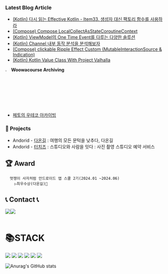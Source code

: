 ### Latest Blog Article
+ <a href="https://chanho-study.tistory.com/162">(Kotlin) 다시 읽는 Effective Kotlin - Item33. 생성자 대신 팩토리 함수를 사용하라</a>
+ <a href="https://chanho-study.tistory.com/161">(Compose) Compose LocalCollectAsStateCoroutineContext</a>
+ <a href="https://chanho-study.tistory.com/160">(Kotlin) ViewModel의 One Time Event를 다루는 다양한 솔루션</a>
+ <a href="https://chanho-study.tistory.com/159">(Kotlin) Channel 내부 동작 분석을 분석해보자</a>
+ <a href="https://chanho-study.tistory.com/157">(Compose) clickable Ripple Effect Custom (MutableInteractionSource & Indication)</a>
+ <a href="https://chanho-study.tistory.com/152">(Kotlin) Kotlin Value Class With Project Valhalla</a>

<img src="https://github.com/user-attachments/assets/84038b32-098b-4068-aa03-05ff803726c7" width="3%"/><b> Woowacourse Archiving</b><br/>
- <a href="https://chanho0908.notion.site/1970f436649f808ea0b4c81e06793909?v=1970f436649f8023bc4d000c1fc148cb">페토의 우테코 아카이빙</a>

### 📌 Projects
- Andorid - <a href="https://github.com/chanho0908/DaOnGil_CleanArchitecture">다온길</a> : 여행의 모든 문턱을 낮추다, 다온길
- Andorid - <a href="https://github.com/GamSungPing/TOUCHEESE_AOS">터치즈</a> : 스튜디오와 사람을 잇다 : 사진 촬영 스튜디오 예약 서비스

## 🏆 Award
      멋쟁이 사자처럼 안드로이드 앱 스쿨 2기(2024.01 ~2024.06)
        ▷최우수상(다온길)🥇

## 📞 Contact 📞
<div style="display:flex; flex-direction:row;">
    <a href="mailto:chanho680526@gmail.com">
        <img src="https://img.shields.io/badge/Gmail-EA4335?style=for-the-badge&logo=Gmail&logoColor=white"> 
    </a>
    <a href="https://chanho-study.tistory.com/">
        <img src="https://img.shields.io/badge/Tistory-000000?style=for-the-badge&logo=Tistory&logoColor=white"> 
    </a>    
</div><br>   

<div align=left><h1>📚STACK</h1></div>
<div align=left> 
  <img src="https://img.shields.io/badge/Android Studio-3DDC84?style=for-the-badge&logo=android&logoColor=white">
  <img src="https://img.shields.io/badge/Kotlin-7F52FF?style=for-the-badge&logo=kotlin&logoColor=white">
  <img src="https://img.shields.io/badge/java-007396?style=for-the-badge&logo=java&logoColor=white"> 
  <img src="https://img.shields.io/badge/docker-2496ED?style=for-the-badge&logo=docker&logoColor=white">   
  <img src="https://img.shields.io/badge/mysql-4479A1?style=for-the-badge&logo=mysql&logoColor=white"> 
  <img src="https://img.shields.io/badge/firebase-FFCA28?style=for-the-badge&logo=firebase&logoColor=white">
  <br>
</div>
<div>

![Anurag's GitHub stats](https://github-readme-stats.vercel.app/api?username=chanho0908&show_icons=true&theme=radical)

</div>
